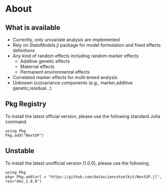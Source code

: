 
# About

## What is available

* Currently, only univariate analysis are implemented
* Rely on StatsModels.jl package for model formulation and fixed effects definitions
* Any kind of random effects including random marker effects                                 
  - Additive genetic effects
  - Maternal effects
  - Permanent environmental effects
* Correlated marker effects for multi-breed analysis
* Unknown (co)variance components (e.g., marker,additive genetic,residual...)

## Pkg Registry

To install the latest official version, please use the following standard Julia command.

```@example
using Pkg
Pkg.add("NextGP")
```
## Unstable

To install the latest unofficial version (1.0.0), please use the following.

```@example
using Pkg
pkg> Pkg.add(url = "https://github.com/datasciencetoolkit/NextGP.jl", rev="dev_1.0.0")
```

